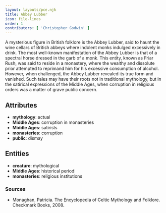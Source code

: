 ```yaml
---
layout: layouts/pce.njk
title: Abbey Lubber
icon: file-lines
order: 1
contributors: [ 'Christopher Godwin' ]
---
```

A mysterious figure in British folklore is the Abbey Lubber, said to haunt the wine cellars of British abbeys where indolent monks indulged excessively in drink. The most well-known manifestation of the Abbey Lubber is that of a spectral horse dressed in the garb of a monk. This entity, known as Friar Rush, was said to reside in a monastery, where the wealthy and dissolute prior attempted to reprimand him for his excessive consumption of alcohol. However, when challenged, the Abbey Lubber revealed its true form and vanished. Such tales may have their roots not in traditional mythology, but in the satirical expressions of the Middle Ages, when corruption in religious orders was a matter of grave public concern.

## Attributes

- **mythology**: actual
- **Middle Ages**: corruption in monasteries
- **Middle Ages**: satirists
- **monasteries**: corruption
- **public**: dismay

## Entities

- **creature**: mythological
- **Middle Ages**: historical period
- **monasteries**: religious institutions

### Sources

- Monaghan, Patricia. The Encyclopedia of Celtic Mythology and Folklore. Checkmark Books, 2008.

